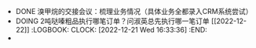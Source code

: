 - DONE 溴甲烷的交接会议：梳理业务情况（具体业务全都录入CRM系统尝试）
- DOING 2吨哒嗪粗品执行哪笔订单？问淑英总先执行哪一笔订单 [[2022-12-22]]
  :LOGBOOK:
  CLOCK: [2022-12-21 Wed 16:33:36]
  :END:
-